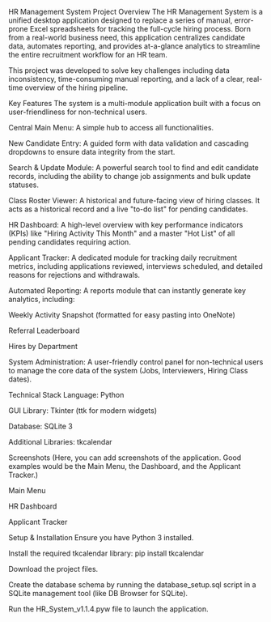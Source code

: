 HR Management System
Project Overview
The HR Management System is a unified desktop application designed to replace a series of manual, error-prone Excel spreadsheets for tracking the full-cycle hiring process. Born from a real-world business need, this application centralizes candidate data, automates reporting, and provides at-a-glance analytics to streamline the entire recruitment workflow for an HR team.

This project was developed to solve key challenges including data inconsistency, time-consuming manual reporting, and a lack of a clear, real-time overview of the hiring pipeline.

Key Features
The system is a multi-module application built with a focus on user-friendliness for non-technical users.

Central Main Menu: A simple hub to access all functionalities.

New Candidate Entry: A guided form with data validation and cascading dropdowns to ensure data integrity from the start.

Search & Update Module: A powerful search tool to find and edit candidate records, including the ability to change job assignments and bulk update statuses.

Class Roster Viewer: A historical and future-facing view of hiring classes. It acts as a historical record and a live "to-do list" for pending candidates.

HR Dashboard: A high-level overview with key performance indicators (KPIs) like "Hiring Activity This Month" and a master "Hot List" of all pending candidates requiring action.

Applicant Tracker: A dedicated module for tracking daily recruitment metrics, including applications reviewed, interviews scheduled, and detailed reasons for rejections and withdrawals.

Automated Reporting: A reports module that can instantly generate key analytics, including:

Weekly Activity Snapshot (formatted for easy pasting into OneNote)

Referral Leaderboard

Hires by Department

System Administration: A user-friendly control panel for non-technical users to manage the core data of the system (Jobs, Interviewers, Hiring Class dates).

Technical Stack
Language: Python

GUI Library: Tkinter (ttk for modern widgets)

Database: SQLite 3

Additional Libraries: tkcalendar

Screenshots
(Here, you can add screenshots of the application. Good examples would be the Main Menu, the Dashboard, and the Applicant Tracker.)

Main Menu

HR Dashboard

Applicant Tracker

Setup & Installation
Ensure you have Python 3 installed.

Install the required tkcalendar library: pip install tkcalendar

Download the project files.

Create the database schema by running the database_setup.sql script in a SQLite management tool (like DB Browser for SQLite).

Run the HR_System_v1.1.4.pyw file to launch the application.
